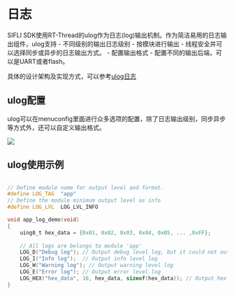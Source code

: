 # 日志

SIFLI SDK使用RT-Thread的ulog作为日志(log)输出机制。作为简洁易用的日志输出组件，ulog支持
	- 不同级别的输出日志级别
	- 按模块进行输出
	- 线程安全并可以选择同步或异步的日志输出方式。
	- 配置输出格式
	- 配置不同的输出后端，可以是UART或者flash。

具体的设计架构及实现方式，可以参考<a href="https://www.rt-thread.org/document/site/programming-manual/ulog/ulog">ulog日志</a> 

## ulog配置

ulog可以在menuconfig里面进行众多选项的配置，除了日志输出级别，同步异步等方式外，还可以自定义输出格式。

![](../../assets/logger_config.png)

## ulog使用示例

```c

// Define module name for output level and format.
#define LOG_TAG  "app"
// Define the module minimum output level as info
#define LOG_LVL  LOG_LVL_INFO

void app_log_demo(void)
{
	uing8_t hex_data = {0x01, 0x02, 0x03, 0x04, 0x05, ... ,0xFF};
	
	// All logs are belongs to module 'app'
	LOG_D("Debug log"); // Output debug level log, but it could not output due to module 'app' set the log level as info.
	LOG_I("Info log");  // Output info level log
	LOG_W("Warning log"); // Output warning level log
	LOG_E("Error log"); // Output error level log
	LOG_HEX("hex_data", 16, hex_data, sizeof(hex_data)); // Output hex data
}

```

